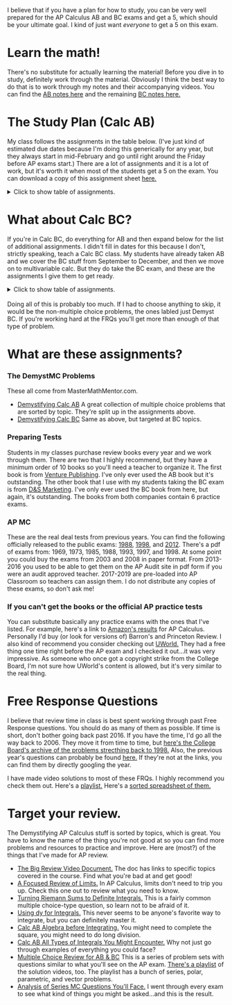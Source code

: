 I believe that if you have a plan for how to study, you can be very well prepared for the AP Calculus AB and BC exams and get a 5, which should be your ultimate goal.  I kind of just want _everyone_ to get a 5 on this exam.

# Learn the math!
There's no substitute for actually learning the material!  Before you dive in to study, definitely work through the material.  Obviously I think the best way to do that is to work through my notes and their accompanying videos.  You can find the [AB notes here](/calcab.md) and the remaining [BC notes here.](/calccd.md)

# The Study Plan (Calc AB)
My class follows the assignments in the table below.  (I've just kind of estimated due dates because I'm doing this generically for any year, but they always start in mid-February and go until right around the Friday before AP exams start.)  There are a lot of assignments and it is a lot of work, but it's worth it when most of the students get a 5 on the exam.  You can download a copy of this assignment sheet [here.](https://drive.google.com/file/d/12F8uKCNxHbpZhsvUB3xzOB4CuA1QBUBc/view?usp=share_link)

<details>
  <summary>Click to show table of assignments.</summary>
  <!---  This looks good, but I couldn't get it to render correctly in html...
| Number |     Assignment      |  Approximate Date |
| :----: | :-----------------  | :------------:    |
| 1      | DemystMC: 1-29      | 2/17              |
| 2      | DemystMC: 30-48     | 2/23              |
| 3      | DemystMC: 49-65     | 2/27              |
| 4      | DemystMC: 66-85     | 3/01              |
| 5      | DemystMC: 86-103    | 3/03              |
| 6      | AP MC 2012          | 3/07              |
| 7      | DemystMC: 104-124   | 3/10              |
| 8      | DemystMC: 125-136   | 3/16              |
| 9      | DemystMC: 137-157   | 3/17              |
| 10     | Preparing Test 1    | 3/20              |
| 11     | AP MC 2013          | 3/22              |
| 12     | AP MC 2014          | 3/24              |
| 13     | Preparing Test 2    | 3/28              |
| 14     | Preparing Test 3    | 3/30              |
| 15     | DemystMC: 158-185   | 4/11              |
| 16     | Preparing Test 4    | 4/12              |
| 17     | Preparing Test 5    | 4/14              |
| 18     | AP MC 2015          | 4/18              |
| 19     | AP MC 2016 (ABCDE)  | 4/20              |
| 20     | AP MC 2016 (ABCD)   | 4/24              |
| 21     | Preparing Test 6    | 4/26              |
| 22     | AP MC 2017          | 4/28              |
| 23     | AP MC 2018          | 5/02              |
| 24     | AP MC 2019          | 5/04              |
-->
  
  <table><tr><td>Number</td><td>Assignment</td><td>Approximate Date</td></tr><tr><td>1</td><td>DemystMC: 1-29</td><td>2/17</td></tr><tr><td>2</td><td>DemystMC: 30-48</td><td>2/23</td></tr><tr><td>3</td><td>DemystMC: 49-65</td><td>2/27</td></tr><tr><td>4</td><td>DemystMC: 66-85</td><td>3/01</td></tr><tr><td>5</td><td>DemystMC: 86-103</td><td>3/03</td></tr><tr><td>6</td><td>AP MC 2012</td><td>3/07</td></tr><tr><td>7</td><td>DemystMC: 104-124</td><td>3/10</td></tr><tr><td>8</td><td>DemystMC: 125-136</td><td>3/16</td></tr><tr><td>9</td><td>DemystMC: 137-157</td><td>3/17</td></tr><tr><td>10</td><td>Preparing Test 1</td><td>3/20</td></tr><tr><td>11</td><td>AP MC 2013</td><td>3/22</td></tr><tr><td>12</td><td>AP MC 2014</td><td>3/24</td></tr><tr><td>13</td><td>Preparing Test 2</td><td>3/28</td></tr><tr><td>14</td><td>Preparing Test 3</td><td>3/30</td></tr><tr><td>15</td><td>DemystMC: 158-185</td><td>4/11</td></tr><tr><td>16</td><td>Preparing Test 4</td><td>4/12</td></tr><tr><td>17</td><td>Preparing Test 5</td><td>4/14</td></tr><tr><td>18</td><td>AP MC 2015</td><td>4/18</td></tr><tr><td>19</td><td>AP MC 2016 (ABCDE)</td><td>4/20</td></tr><tr><td>20</td><td>AP MC 2016 (ABCD)</td><td>4/24</td></tr><tr><td>21</td><td>Preparing Test 6</td><td>4/26</td></tr><tr><td>22</td><td>AP MC 2017</td><td>4/28</td></tr><tr><td>23</td><td>AP MC 2018</td><td>5/02</td></tr><tr><td>24</td><td>AP MC 2019</td><td>5/04</td></tr></table>

</details>


# What about Calc BC?
If you're in Calc BC, do everything for AB and then expand below for the list of additional assignments.  I didn't fill in dates for this because I don't, strictly speaking, teach a Calc BC class.  My students have already taken AB and we cover the BC stuff from September to December, and then we move on to multivariable calc.  But they do take the BC exam, and these are the assignments I give them to get ready.

<details>
  <summary>Click to show table of assignments.</summary>
<!---  Still couldn't figure out how to make markdown table collapsable...
| Number |     Assignment      |  Approximate Date |
| :----: | :-----------------  | :------------:    |
| 25      | DemystMC BC: 1-14  |                   |
| 26      | Demyst BC: 1-11    |                   |
| 27      | DemystMC BC: 14-32 |                   |
| 28      | Demyst BC: 12-22   |                   |
| 29      | DemystMC BC: 33-43 |                   |
| 30      | Demyst BC: 23-31   |                   |
| 31      | DemystMC BC: 44-56 |                   |
| 32      | Demyst BC: 32-41   |                   |
| 33      | DemystMC BC: 57-69 |                   |
| 34      | Demyst BC: 42-58   |                   |
| 35      | DemystMC BC: 70-81 |                   |
| 36      | Demyst BC: 59-71   |                   |
| 37      | DemystMC BC: 82-88 |                   |
-->
  
<table><tr><td>Number</td><td>Assignment</td><td>Approximate Date</td></tr><tr><td>25</td><td>DemystMC BC: 1-14</td><td></td></tr><tr><td>26</td><td>Demyst BC: 1-11</td><td></td></tr><tr><td>27</td><td>DemystMC BC: 14-32</td><td></td></tr><tr><td>28</td><td>Demyst BC: 12-22</td><td></td></tr><tr><td>29</td><td>DemystMC BC: 33-43</td><td></td></tr><tr><td>30</td><td>Demyst BC: 23-31</td><td></td></tr><tr><td>31</td><td>DemystMC BC: 44-56</td><td></td></tr><tr><td>32</td><td>Demyst BC: 32-41</td><td></td></tr><tr><td>33</td><td>DemystMC BC: 57-69</td><td></td></tr><tr><td>34</td><td>Demyst BC: 42-58</td><td></td></tr><tr><td>35</td><td>DemystMC BC: 70-81</td><td></td></tr><tr><td>36</td><td>Demyst BC: 59-71</td><td></td></tr><tr><td>37</td><td>DemystMC BC: 82-88</td><td></td></tr></table>  
</details>
<br>
Doing all of this is probably too much.  If I had to choose anything to skip, it would be the non-multiple choice problems, the ones labled just Demyst BC.  If you're working hard at the FRQs you'll get more than enough of that type of problem.
  
# What are these assignments?
### The DemystMC Problems
These all  come from MasterMathMentor.com.  
* [Demystifying Calc AB](https://mastermathmentor.com/calc/abmcexamprep.ashx)  A great collection of multiple choice problems that are sorted by topic.  They're split up in the assignments above.
* [Demystifying Calc BC](https://mastermathmentor.com/calc/bcmcexamprep.ashx)  Same as above, but targeted at BC topics.

### Preparing Tests
Students in my classes purchase review books every year and we work through them.  There are two that I highly recommend, but they have a minimum order of 10 books so you'll need a teacher to organize it.  The first book is from [Venture Publishing](https://www.vent-pub.com/pab100/).  I've only ever used the AB book but it's outstanding.  The other book that I use with my students taking the BC exam is from [D&S Marketing](https://www.dsmarketing.com/).  I've only ever used the BC book from here, but again, it's outstanding.  The books from both companies contain 6 practice exams.

### AP MC
These are the real deal tests from previous years.  You can find the following officially released to the public exams: [1988](https://apcentral.collegeboard.org/media/pdf/calculcus-free-exam-1988.pdf), [1998](https://apcentral.collegeboard.org/media/pdf/calculcus-free-exam-1998.pdf), and [2012](https://apcentral.collegeboard.org/media/pdf/ap-calculus-ab-practice-exam-2012.pdf?course=ap-calculus-ab).  There's a pdf of exams from: 1969, 1973, 1985, 1988, 1993, 1997, and 1998.  At some point you could buy the exams from 2003 and 2008 in paper format.  From 2013-2016 you used to be able to get them on the AP Audit site in pdf form if you were an audit approved teacher.  2017-2019 are pre-loaded into AP Classroom so teachers can assign them.  I do not distribute any copies of these exams, so don't ask me!

### If you can't get the books or the official AP practice tests
You can substitute basically any practice exams with the ones that I've listed.  For example, here's a link to [Amazon's results](https://www.amazon.com/s?k=ap+calculus+ab) for AP Calculus.  Personally I'd buy (or look for versions of) Barron's and Princeton Review.  I also kind of recommend you consider checking out [UWorld.](https://collegeprep.uworld.com/)  They had a free thing one time right before the AP exam and I checked it out...it was very impressive.  As someone who once got a copyright strike from the College Board, I'm not sure how UWorld's content is allowed, but it's very similar to the real thing.

# Free Response Questions
I believe that review time in class is best spent working through past Free Response questions.  You should do as many of them as possible.  If time is short, don't bother going back past 2016.  If you have the time, I'd go all the way back to 2006.  They move it from time to time, but [here's the College Board's archive of the problems strecthing back to 1998.](https://apcentral.collegeboard.org/courses/ap-calculus-ab/exam/past-exam-questions)  Also, the previous year's questions can probably be found [here.](https://apcentral.collegeboard.org/courses/ap-calculus-ab/exam)  If they're not at the links, you can find them by directly googling the year.

I have made video solutions to most of these FRQs.  I highly recommend you check them out.  Here's a [playlist.](https://www.youtube.com/playlist?list=PLA83584C88AB6F0AE)  Here's a [sorted spreadsheet of them.](https://docs.google.com/spreadsheets/d/1dzyu3Q-3d4CZLV7lqQJzP7Cxq2UsiFJLu2K_4XPfMpM/edit#gid=1)

# Target your review.
The Demystifying AP Calculus stuff is sorted by topics, which is great.  You have to know the name of the thing you're not good at so you can find more problems and resources to practice and improve.  Here are (most?) of the things that I've made for AP review.
* [The Big Review Video Document.](https://docs.google.com/document/d/1omZqpB0UkSJY1r4lPvEtojAa5NahVoW3ZxN0uLviKww/edit) The doc has links to specific topics covered in the course.  Find what you're bad at and get good!
* [A Focused Review of Limits.](https://drive.google.com/file/d/1j-khBU3NqaMR4wDaDsxGt7P2ILr2hMqC/view?usp=sharing)  In AP Calculus, limits don't need to trip you up.  Check this one out to review what you need to know.
* [Turning Riemann Sums to Definite Integrals.](https://drive.google.com/file/d/1cR3aQF9wpDUTzi1DwP8vAl_rjV_dLXMj/view?usp=sharing)  This is a fairly common multiple choice-type question, so learn not to be afraid of it.
* [Using dy for Integrals.](https://drive.google.com/file/d/1haBgEwcW2T1t2iy5iyb4RNy3ypBMz-fB/view?usp=sharing)  This never seems to be anyone's favorite way to integrate, but you can definitely master it.
* [Calc AB Algebra before Integrating.](https://drive.google.com/file/d/1fmYVdovLNi5ogk_v0j6VYdu7UOKITdlf/view?usp=share_link)  You might need to complete the square, you might need to do long division.
* [Calc AB All Types of Integrals You Might Encounter.](https://drive.google.com/file/d/1szgoCbuXIDW3RrAg2qIybHxQzjc-YgQH/view?usp=sharing)  Why not just go through examples of everything you could face?
* [Multiple Choice Review for AB & BC](https://drive.google.com/drive/folders/1fRILjg4iWcqsDFQMhkVlMpCxUZX4bzw-?usp=sharing)  This is a series of problem sets with questions similar to what you'll see on the AP exam.  [There's a playlist](https://www.youtube.com/playlist?list=PL6iwkLfBjZixe5jzHd1gOW6e1vDO4hmDA) of the solution videos, too.  The playlist has a bunch of series, polar, parametric, and vector problems.
* [Analysis of Series MC Questions You'll Face.](https://drive.google.com/file/d/1q7YVRj9fRS52rPIaXiCoWCk8IPl_9Lh-/view?usp=sharing)  I went through every exam to see what kind of things you might be asked...and this is the result.
